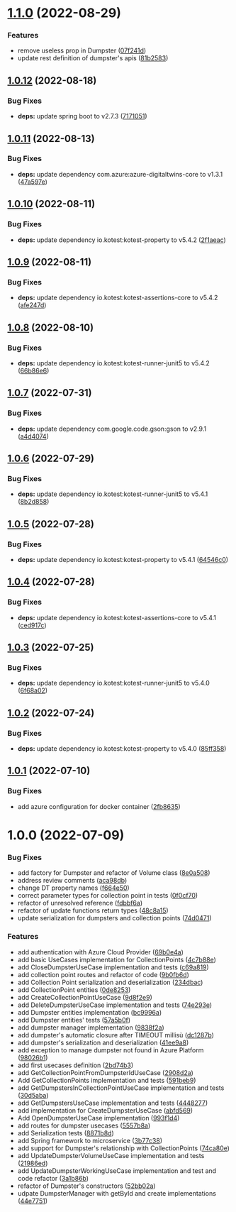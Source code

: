 # [1.1.0](https://github.com/SmartWasteCollection/dumpster-microservice/compare/v1.0.12...v1.1.0) (2022-08-29)


### Features

* remove useless prop in Dumpster ([07f241d](https://github.com/SmartWasteCollection/dumpster-microservice/commit/07f241d0cecbb0c486c48d586a24013ac21a3f4f))
* update rest definition of dumpster's apis ([81b2583](https://github.com/SmartWasteCollection/dumpster-microservice/commit/81b258398b66a35e778bf987a09f25c30c6588a0))

## [1.0.12](https://github.com/SmartWasteCollection/dumpster-microservice/compare/v1.0.11...v1.0.12) (2022-08-18)


### Bug Fixes

* **deps:** update spring boot to v2.7.3 ([7171051](https://github.com/SmartWasteCollection/dumpster-microservice/commit/71710516df02a28ad216059f841158a2c1a144a3))

## [1.0.11](https://github.com/SmartWasteCollection/dumpster-microservice/compare/v1.0.10...v1.0.11) (2022-08-13)


### Bug Fixes

* **deps:** update dependency com.azure:azure-digitaltwins-core to v1.3.1 ([47a597e](https://github.com/SmartWasteCollection/dumpster-microservice/commit/47a597e6d4f02cb79eea207f5ae668d4e960b5ac))

## [1.0.10](https://github.com/SmartWasteCollection/dumpster-microservice/compare/v1.0.9...v1.0.10) (2022-08-11)


### Bug Fixes

* **deps:** update dependency io.kotest:kotest-property to v5.4.2 ([2f1aeac](https://github.com/SmartWasteCollection/dumpster-microservice/commit/2f1aeacefdce31d4d7697e522bbdc89fc72a91fc))

## [1.0.9](https://github.com/SmartWasteCollection/dumpster-microservice/compare/v1.0.8...v1.0.9) (2022-08-11)


### Bug Fixes

* **deps:** update dependency io.kotest:kotest-assertions-core to v5.4.2 ([afe247d](https://github.com/SmartWasteCollection/dumpster-microservice/commit/afe247d995e91f9c68e87ac900cb587a69ec78b3))

## [1.0.8](https://github.com/SmartWasteCollection/dumpster-microservice/compare/v1.0.7...v1.0.8) (2022-08-10)


### Bug Fixes

* **deps:** update dependency io.kotest:kotest-runner-junit5 to v5.4.2 ([66b86e6](https://github.com/SmartWasteCollection/dumpster-microservice/commit/66b86e69f0c8ecf1bf12a3e12745252ef53cc373))

## [1.0.7](https://github.com/SmartWasteCollection/dumpster-microservice/compare/v1.0.6...v1.0.7) (2022-07-31)


### Bug Fixes

* **deps:** update dependency com.google.code.gson:gson to v2.9.1 ([a4d4074](https://github.com/SmartWasteCollection/dumpster-microservice/commit/a4d40744a535ea4be834521372b783fb884f857a))

## [1.0.6](https://github.com/SmartWasteCollection/dumpster-microservice/compare/v1.0.5...v1.0.6) (2022-07-29)


### Bug Fixes

* **deps:** update dependency io.kotest:kotest-runner-junit5 to v5.4.1 ([8b2d858](https://github.com/SmartWasteCollection/dumpster-microservice/commit/8b2d85855268b57a02cb597b4f3f477e37578051))

## [1.0.5](https://github.com/SmartWasteCollection/dumpster-microservice/compare/v1.0.4...v1.0.5) (2022-07-28)


### Bug Fixes

* **deps:** update dependency io.kotest:kotest-property to v5.4.1 ([64546c0](https://github.com/SmartWasteCollection/dumpster-microservice/commit/64546c0e6f196eb80f0e68b2406a45f4c3142d2c))

## [1.0.4](https://github.com/SmartWasteCollection/dumpster-microservice/compare/v1.0.3...v1.0.4) (2022-07-28)


### Bug Fixes

* **deps:** update dependency io.kotest:kotest-assertions-core to v5.4.1 ([ced917c](https://github.com/SmartWasteCollection/dumpster-microservice/commit/ced917c9fa74c7c1551eb8482e80cc28fdf81454))

## [1.0.3](https://github.com/SmartWasteCollection/dumpster-microservice/compare/v1.0.2...v1.0.3) (2022-07-25)


### Bug Fixes

* **deps:** update dependency io.kotest:kotest-runner-junit5 to v5.4.0 ([6f68a02](https://github.com/SmartWasteCollection/dumpster-microservice/commit/6f68a02454891d711fa0c06de65a60c74d43a5cb))

## [1.0.2](https://github.com/SmartWasteCollection/dumpster-microservice/compare/v1.0.1...v1.0.2) (2022-07-24)


### Bug Fixes

* **deps:** update dependency io.kotest:kotest-property to v5.4.0 ([85ff358](https://github.com/SmartWasteCollection/dumpster-microservice/commit/85ff3588488f2b9319639e3b07f27762da6828c5))

## [1.0.1](https://github.com/SmartWasteCollection/dumpster-microservice/compare/v1.0.0...v1.0.1) (2022-07-10)


### Bug Fixes

* add azure configuration for docker container ([2fb8635](https://github.com/SmartWasteCollection/dumpster-microservice/commit/2fb863515accfcef9e3cba20a71a434d5dc5bd47))

# 1.0.0 (2022-07-09)


### Bug Fixes

* add factory for Dumpster and refactor of Volume class ([8e0a508](https://github.com/SmartWasteCollection/dumpster-microservice/commit/8e0a5082616c2ee0a4052a9e074f999cf9557003))
* address review comments ([aca98db](https://github.com/SmartWasteCollection/dumpster-microservice/commit/aca98dbd8bee4cdccd088d4c76ce2ec777fc29c5))
* change DT property names ([f664e50](https://github.com/SmartWasteCollection/dumpster-microservice/commit/f664e508256ae2f8904523ac3b6fd6163a36aba5))
* correct parameter types for collection point in tests ([0f0cf70](https://github.com/SmartWasteCollection/dumpster-microservice/commit/0f0cf70be8f50104d8cf0f17025d6a725d5e4bfd))
* refactor of unresolved reference ([fdbbf6a](https://github.com/SmartWasteCollection/dumpster-microservice/commit/fdbbf6a65cda8d9b4fc7906d7dc2db0853f9d222))
* refactor of update functions return types ([48c8a15](https://github.com/SmartWasteCollection/dumpster-microservice/commit/48c8a15ad53a42a74384ad386dfdd69e7586b7ea))
* update serialization for dumpsters and collection points ([74d0471](https://github.com/SmartWasteCollection/dumpster-microservice/commit/74d0471e03ea94539723e65af55bf8faaea24909))


### Features

* add authentication with Azure Cloud Provider ([69b0e4a](https://github.com/SmartWasteCollection/dumpster-microservice/commit/69b0e4a2f7ecb4016261cf8fc576122d0adfc50c))
* add basic UseCases implementation for CollectionPoints ([4c7b88e](https://github.com/SmartWasteCollection/dumpster-microservice/commit/4c7b88ee8bc6d2228f2632b03d837cb18273b673))
* add CloseDumpsterUseCase implementation and tests ([c69a819](https://github.com/SmartWasteCollection/dumpster-microservice/commit/c69a8197db07b69d09bf5972e8c4edb22643997f))
* add collection point routes and refactor of code ([9b0fb6d](https://github.com/SmartWasteCollection/dumpster-microservice/commit/9b0fb6dd8e264cff8362a67bd3cac35b56d422e7))
* add Collection Point serialization and deserialization ([234dbac](https://github.com/SmartWasteCollection/dumpster-microservice/commit/234dbac3317aa196e6fd8dff58ad567b61760e14))
* add CollectionPoint entities ([0de8253](https://github.com/SmartWasteCollection/dumpster-microservice/commit/0de8253807d310201a5a3d47b765bd9945851f1d))
* add CreateCollectionPointUseCase ([9d8f2e9](https://github.com/SmartWasteCollection/dumpster-microservice/commit/9d8f2e987d1eff6f8f450150f3ab9c2a71fb1643))
* add DeleteDumpsterUseCase implementation and tests ([74e293e](https://github.com/SmartWasteCollection/dumpster-microservice/commit/74e293e4a3c79f9763b32fa32bfb3b67460cd364))
* add Dumpster entities implementation ([bc9996a](https://github.com/SmartWasteCollection/dumpster-microservice/commit/bc9996a2286ee5dd770917c5563a6d5e8ff49941))
* add Dumpster entities' tests ([57a5b0f](https://github.com/SmartWasteCollection/dumpster-microservice/commit/57a5b0f2da9aba73075b2f78571678e6a8ad0223))
* add dumpster manager implementation ([9838f2a](https://github.com/SmartWasteCollection/dumpster-microservice/commit/9838f2a81993235327154e46862eb3e355a93454))
* add dumpster's automatic closure after TIMEOUT millisù ([dc1287b](https://github.com/SmartWasteCollection/dumpster-microservice/commit/dc1287ba4c1169b14c96062c453b97e2b2f43971))
* add dumpster's serialization and deserialization ([41ee9a8](https://github.com/SmartWasteCollection/dumpster-microservice/commit/41ee9a8613c47f0cf40f1a43030f86b3854fece7))
* add exception to manage dumpster not found in Azure Platform ([98026b1](https://github.com/SmartWasteCollection/dumpster-microservice/commit/98026b19289c8ffa63cbf8cc08522f209b90c14a))
* add first usecases definition ([2bd74b3](https://github.com/SmartWasteCollection/dumpster-microservice/commit/2bd74b310e5fbb35f799630f4c128c7d0b7a21f3))
* add GetCollectionPointFromDumpsterIdUseCase ([2908d2a](https://github.com/SmartWasteCollection/dumpster-microservice/commit/2908d2ab678a8c437f909e058d4b2f9a4c5511be))
* Add GetCollectionPoints implementation and tests ([591beb9](https://github.com/SmartWasteCollection/dumpster-microservice/commit/591beb9dc03ec37d028d5ec938f1766196c2bce8))
* add GetDumpstersInCollectionPointUseCase implementation and tests ([30d5aba](https://github.com/SmartWasteCollection/dumpster-microservice/commit/30d5aba5bbd344f5d9751af1489b6c95a586cee7))
* add GetDumpstersUseCase implementation and tests ([4448277](https://github.com/SmartWasteCollection/dumpster-microservice/commit/4448277756fc47e9f427989770bdb0e2530385d6))
* add implementation for CreateDumpsterUseCase ([abfd569](https://github.com/SmartWasteCollection/dumpster-microservice/commit/abfd569be3c2dd6a58305ac14ccd3673d9efbdc3))
* Add OpenDumpsterUseCase implementation ([993f1d4](https://github.com/SmartWasteCollection/dumpster-microservice/commit/993f1d4a97a43bf1414f2d25fc47d46ab512642f))
* add routes for dumpster usecases ([5557b8a](https://github.com/SmartWasteCollection/dumpster-microservice/commit/5557b8a6dd207adec440149f2958837d22ac9c9a))
* add Serialization tests ([8871b8d](https://github.com/SmartWasteCollection/dumpster-microservice/commit/8871b8d2e5da639f29797e9d9689eec62c2636d4))
* add Spring framework to microservice ([3b77c38](https://github.com/SmartWasteCollection/dumpster-microservice/commit/3b77c38c41ca09eb0855b20bfe8f9b9d81ee89d3))
* add support for Dumpster's relationship with CollectionPoints ([74ca80e](https://github.com/SmartWasteCollection/dumpster-microservice/commit/74ca80edfcd1f50d6fe8e88a79d4f4ae4c41821a))
* add UpdateDumpsterVolumeUseCase implementation and tests ([21986ed](https://github.com/SmartWasteCollection/dumpster-microservice/commit/21986ed828ba357b86730c1a5bc6cbfad93090cf))
* add UpdateDumpsterWorkingUseCase implementation and test and code refactor ([3a1b86b](https://github.com/SmartWasteCollection/dumpster-microservice/commit/3a1b86bafafc93794137bfc09872cfbcadb73e63))
* refactor of Dumpster's constructors ([52bb02a](https://github.com/SmartWasteCollection/dumpster-microservice/commit/52bb02a6b77e6b69757e0bd8d4d478f455f3567a))
* udpate DumpsterManager with getById and create implementations ([44e7751](https://github.com/SmartWasteCollection/dumpster-microservice/commit/44e7751f7362c53a4f12c170a7cae52f388cbc48))
